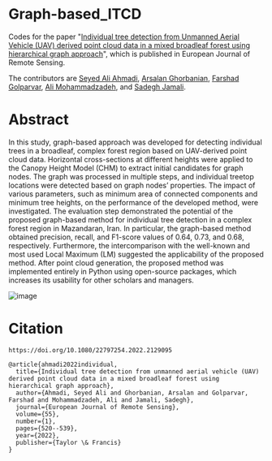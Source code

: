 # Graph-based_ITCD
 Codes for the paper "[Individual tree detection from Unmanned Aerial Vehicle (UAV) derived point cloud data in a mixed broadleaf forest using hierarchical graph approach](https://www.tandfonline.com/doi/full/10.1080/22797254.2022.2129095)", which is published in European Journal of Remote Sensing.


 
 The contributors are [Seyed Ali Ahmadi](https://www.linkedin.com/in/saliahmadi93/), [Arsalan Ghorbanian](https://www.researchgate.net/profile/Arsalan-Ghorbanian), [Farshad Golparvar](https://www.linkedin.com/in/farshad-golparvar-364475161/), [Ali Mohammadzadeh](https://scholar.google.com/citations?user=C5bzZSsAAAAJ&hl=en), and [Sadegh Jamali](https://scholar.google.com/citations?user=NUn-vzAAAAAJ&hl=en).

# Abstract
 In this study, graph-based approach was developed for detecting individual trees in a broadleaf, complex forest region based on UAV-derived point cloud data. Horizontal cross-sections at different heights were applied to the Canopy Height Model (CHM) to extract initial candidates for graph nodes. The graph was processed in multiple steps, and individual treetop locations were detected based on graph nodes’ properties. The impact of various parameters, such as minimum area of connected components and minimum tree heights, on the performance of the developed method, were investigated. The evaluation step demonstrated the potential of the proposed graph-based method for individual tree detection in a complex forest region in Mazandaran, Iran. In particular, the graph-based method obtained precision, recall, and F1-score values of 0.64, 0.73, and 0.68, respectively. Furthermore, the intercomparison with the well-known and most used Local Maximum (LM) suggested the applicability of the proposed method. After point cloud generation, the proposed method was implemented entirely in Python using open-source packages, which increases its usability for other scholars and managers.


![image](https://user-images.githubusercontent.com/53389122/201003575-99493e94-f543-4482-9ad1-af52359f3239.png)



# Citation
```
https://doi.org/10.1080/22797254.2022.2129095

@article{ahmadi2022individual,
  title={Individual tree detection from unmanned aerial vehicle (UAV) derived point cloud data in a mixed broadleaf forest using hierarchical graph approach},
  author={Ahmadi, Seyed Ali and Ghorbanian, Arsalan and Golparvar, Farshad and Mohammadzadeh, Ali and Jamali, Sadegh},
  journal={European Journal of Remote Sensing},
  volume={55},
  number={1},
  pages={520--539},
  year={2022},
  publisher={Taylor \& Francis}
}
```
